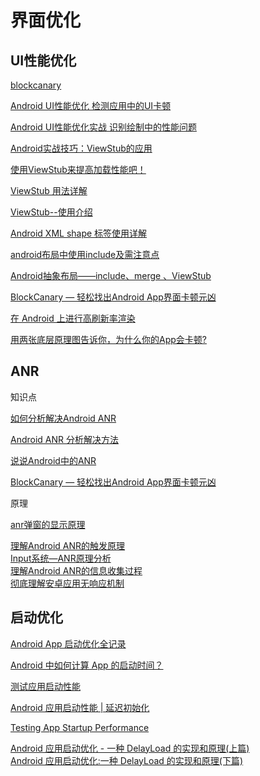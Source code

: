 # 界面优化

## UI性能优化

[blockcanary](https://github.com/markzhai/AndroidPerformanceMonitor)

[Android UI性能优化 检测应用中的UI卡顿](https://blog.csdn.net/lmj623565791/article/details/58626355)

[Android UI性能优化实战 识别绘制中的性能问题](https://blog.csdn.net/lmj623565791/article/details/45556391/)

[Android实战技巧：ViewStub的应用](https://blog.csdn.net/hitlion2008/article/details/6737537)

[使用ViewStub来提高加载性能吧！](https://blog.csdn.net/cx1229/article/details/53505903)

[ViewStub 用法详解](https://www.jianshu.com/p/5f64bacbd759)

[ViewStub--使用介绍](https://www.jianshu.com/p/175096cd89ac)

[Android XML shape 标签使用详解](https://www.cnblogs.com/popfisher/p/6238119.html)

[android布局中使用include及需注意点](https://blog.csdn.net/u013524014/article/details/52240277)

[Android抽象布局——include、merge 、ViewStub](https://blog.csdn.net/xyz_lmn/article/details/14524567)

[BlockCanary — 轻松找出Android App界面卡顿元凶](http://blog.zhaiyifan.cn/2016/01/16/BlockCanaryTransparentPerformanceMonitor/)

[​在 Android 上进行高刷新率渲染](https://zhuanlan.zhihu.com/p/142212769)

[用两张底层原理图告诉你，为什么你的App会卡顿?](https://mp.weixin.qq.com/s/MuVs0ETetnIs8jZwVxBhkA)

## ANR

知识点

[如何分析解决Android ANR](https://blog.csdn.net/dadoneo/article/details/8270107)

[Android ANR 分析解决方法](https://www.cnblogs.com/purediy/p/3225060.html)

[说说Android中的ANR](https://droidyue.com/blog/2015/07/18/anr-in-android/)

[BlockCanary — 轻松找出Android App界面卡顿元凶](http://blog.zhaiyifan.cn/2016/01/16/BlockCanaryTransparentPerformanceMonitor/)

原理

[anr弹窗的显示原理](https://mp.weixin.qq.com/s/mFR7TV69LLQxsg40N_25ZQ)

[理解Android ANR的触发原理](http://gityuan.com/2016/07/02/android-anr/)  
[Input系统—ANR原理分析](http://gityuan.com/2017/01/01/input-anr/)  
[理解Android ANR的信息收集过程](http://gityuan.com/2016/12/02/app-not-response/)  
[彻底理解安卓应用无响应机制](http://gityuan.com/2019/04/06/android-anr/)

## 启动优化

[Android App 启动优化全记录](https://www.androidperformance.com/2019/11/18/Android-App-Lunch-Optimize/?hmsr=toutiao.io&utm_medium=toutiao.io&utm_source=toutiao.io)

[Android 中如何计算 App 的启动时间？](https://www.androidperformance.com/2015/12/31/How-to-calculation-android-app-lunch-time/)

[测试应用启动性能](https://mp.weixin.qq.com/s/Yy8rJnOjH7QfyFAIIe7QHg)

[Android 应用启动性能 \| 延迟初始化](https://mp.weixin.qq.com/s/DKhjG9t_OY-n5whBS3QeKw)

[Testing App Startup Performance](https://medium.com/androiddevelopers/testing-app-startup-performance-36169c27ee55
)

[Android 应用启动优化 - 一种 DelayLoad 的实现和原理\(上篇\)](https://www.androidperformance.com/2015/11/18/Android-app-lunch-optimize-delay-load/#1-%E4%BC%98%E5%8C%96%E5%90%8E%E7%9A%84DelayLoad%E7%9A%84%E5%AE%9E%E7%8E%B0)  
[Android 应用启动优化:一种 DelayLoad 的实现和原理\(下篇\)](https://www.androidperformance.com/2015/12/29/Android%E5%BA%94%E7%94%A8%E5%90%AF%E5%8A%A8%E4%BC%98%E5%8C%96-%E4%B8%80%E7%A7%8DDelayLoad%E7%9A%84%E5%AE%9E%E7%8E%B0%E5%92%8C%E5%8E%9F%E7%90%86-%E4%B8%8B%E7%AF%87/)

